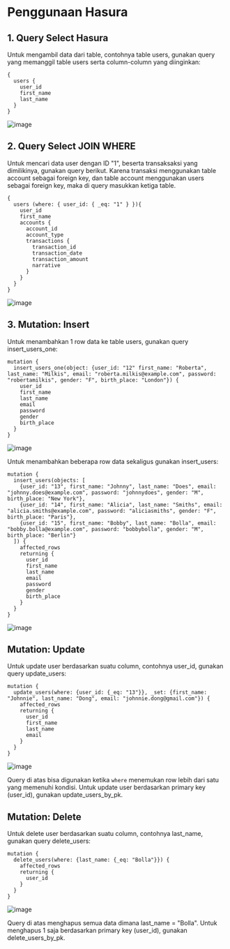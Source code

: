 # Penggunaan Hasura
## 1. Query Select Hasura
Untuk mengambil data dari table, contohnya table users, gunakan query yang memanggil table users serta column-column yang diinginkan:

```
{
  users {
    user_id
    first_name
    last_name
  }
}
```

![image](https://github.com/ivynajohansen/belajar-docker-dan-hasura/assets/83331802/3489b2df-ef99-4381-90d2-d1a7ed7a1879)

## 2. Query Select JOIN WHERE

Untuk mencari data user dengan ID "1", beserta transaksaksi yang dimilikinya, gunakan query berikut. Karena transaksi menggunakan table account sebagai foreign key, dan table account menggunakan users sebagai foreign key, maka di query masukkan ketiga table.

```
{
  users (where: { user_id: { _eq: "1" } }){
    user_id
    first_name
    accounts {
      account_id
      account_type
      transactions {
        transaction_id
        transaction_date
        transaction_amount
        narrative
      }
    }
  }
}
```

![image](https://github.com/ivynajohansen/belajar-docker-dan-hasura/assets/83331802/68358a55-3e24-486b-ab00-78986932509d)

## 3. Mutation: Insert

Untuk menambahkan 1 row data ke table users, gunakan query insert_users_one:

```
mutation {
  insert_users_one(object: {user_id: "12" first_name: "Roberta", last_name: "Milkis", email: "roberta.milkis@example.com", password: "robertamilkis", gender: "F", birth_place: "London"}) {
    user_id
    first_name
    last_name
    email
    password
    gender
    birth_place
  }
}
```

![image](https://github.com/ivynajohansen/belajar-docker-dan-hasura/assets/83331802/a1bf32a6-b78c-49ca-bc05-ba96f5ecaeaf)

Untuk menambahkan beberapa row data sekaligus gunakan insert_users:

```
mutation {
  insert_users(objects: [
    {user_id: "13", first_name: "Johnny", last_name: "Does", email: "johnny.does@example.com", password: "johnnydoes", gender: "M", birth_place: "New York"},
    {user_id: "14", first_name: "Alicia", last_name: "Smiths", email: "alicia.smiths@example.com", password: "aliciasmiths", gender: "F", birth_place: "Paris"},
    {user_id: "15", first_name: "Bobby", last_name: "Bolla", email: "bobby.bolla@example.com", password: "bobbybolla", gender: "M", birth_place: "Berlin"}
  ]) {
    affected_rows
    returning {
      user_id
      first_name
      last_name
      email
      password
      gender
      birth_place
    }
  }
}
```

![image](https://github.com/ivynajohansen/belajar-docker-dan-hasura/assets/83331802/c9fbe69d-c0c2-49a6-a8c1-4ead29bf1916)

## Mutation: Update

Untuk update user berdasarkan suatu column, contohnya user_id, gunakan query update_users:

```
mutation {
  update_users(where: {user_id: {_eq: "13"}}, _set: {first_name: "Johnnie", last_name: "Dong", email: "johnnie.dong@gmail.com"}) {
    affected_rows
    returning {
      user_id
      first_name
      last_name
      email
    }
  }
}
```

![image](https://github.com/ivynajohansen/belajar-docker-dan-hasura/assets/83331802/557c19f5-21f9-4402-8937-18ac6990fbc3)

Query di atas bisa digunakan ketika `where` menemukan row lebih dari satu yang memenuhi kondisi. Untuk update user berdasarkan primary key (user_id), gunakan update_users_by_pk.

## Mutation: Delete

Untuk delete user berdasarkan suatu column, contohnya last_name, gunakan query delete_users:

```
mutation {
  delete_users(where: {last_name: {_eq: "Bolla"}}) {
    affected_rows
    returning {
      user_id
    }
  }
}
```

![image](https://github.com/ivynajohansen/belajar-docker-dan-hasura/assets/83331802/e84f20a9-4b99-41e0-bcd7-d8b400807d05)

Query di atas menghapus semua data dimana last_name = "Bolla". Untuk menghapus 1 saja berdasarkan primary key (user_id), gunakan delete_users_by_pk.
